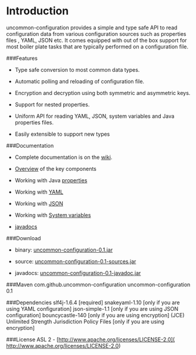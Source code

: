# Introduction
uncommon-configuration provides a simple and type safe API to read configuration data from various configuration sources such as properties files , YAML, JSON etc. It comes equipped with out of the box
support for most boiler plate tasks that are typically performed on a configuration file.

###Features

+ Type safe conversion to most common data types.

+ Automatic polling and reloading of configuration file.

+ Encryption and decryption using both symmetric and asymmetric keys.

+ Support for nested properties.

+ Uniform API for reading YAML, JSON, system variables and Java properties files.

+ Easily extensible to support new types

###Documentation
+  Complete documentation is on the [wiki](https://github.com/MuhammadAshraf/uncommon-configuration/wiki).

+  [Overview](https://github.com/MuhammadAshraf/uncommon-configuration/wiki/Overview) of the key components

+  Working with Java [properties](https://github.com/MuhammadAshraf/uncommon-configuration/wiki/PropertiesFile)

+  Working with [YAML](https://github.com/MuhammadAshraf/uncommon-configuration/wiki/YAMLFile)

+  Working with [JSON](https://github.com/MuhammadAshraf/uncommon-configuration/wiki/JsonFile)

+  Working with [System variables](https://github.com/MuhammadAshraf/uncommon-configuration/wiki/SystemProperties)

+  [javadocs](http://muhammadashraf.github.com/uncommon-configuration/uncommon-configuration-0.1-javadoc/)

###Download

+  binary: [uncommon-configuration-0.1.jar](https://oss.sonatype.org/service/local/repositories/releases/content/com/github/uncommon-configuration/uncommon-configuration/0.1/uncommon-configuration-0.1.jar)

+  source: [uncommon-configuration-0.1-sources.jar](https://oss.sonatype.org/service/local/repositories/releases/content/com/github/uncommon-configuration/uncommon-configuration/0.1//uncommon-configuration-0.1-sources.jar)

+  javadocs: [uncommon-configuration-0.1-javadoc.jar](https://oss.sonatype.org/service/local/repositories/releases/content/com/github/uncommon-configuration/uncommon-configuration/0.1//uncommon-configuration-0.1-javadoc.jar)


###Maven
           <dependency>
            <groupId>com.github.uncommon-configuration</groupId>
            <artifactId>uncommon-configuration</artifactId>
            <version>0.1</version>
           </dependency>

###Dependencies
           slf4j-1.6.4 [required]
           snakeyaml-1.10  [only if you are using YAML configuration]
           json-simple-1.1 [only if you are using JSON configuration]
           bouncycastle-140 [only if you are using encryption]
           (JCE) Unlimited Strength Jurisdiction Policy Files  [only if you are using encryption]

###License
ASL 2 -  [http://www.apache.org/licenses/LICENSE-2.0]( http://www.apache.org/licenses/LICENSE-2.0)
